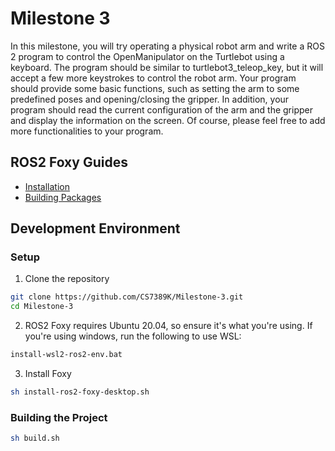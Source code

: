 # Milestone 3

In this milestone, you will try operating a physical robot arm and write a ROS 2  program to control the OpenManipulator on the Turtlebot using a keyboard. The program should be similar to turtlebot3_teleop_key, but it will accept a few more keystrokes to control the robot arm. Your program should provide some basic functions, such as setting the arm to some predefined poses and opening/closing the gripper. In addition, your program should read the current configuration of the arm and the gripper and display the information on the screen. Of course, please feel free to add more functionalities to your program. 

## ROS2 Foxy Guides

- [Installation](https://docs.ros.org/en/foxy/Installation/Ubuntu-Install-Debians.html)
- [Building Packages](https://docs.ros.org/en/foxy/Tutorials/Beginner-Client-Libraries/Colcon-Tutorial.html)

## Development Environment

### Setup

1. Clone the repository
```sh
git clone https://github.com/CS7389K/Milestone-3.git
cd Milestone-3
```

2. ROS2 Foxy requires Ubuntu 20.04, so ensure it's what you're using. If you're using windows, run the following to use WSL:
```sh
install-wsl2-ros2-env.bat
```

3. Install Foxy
```sh
sh install-ros2-foxy-desktop.sh
```

### Building the Project

```sh
sh build.sh
```
